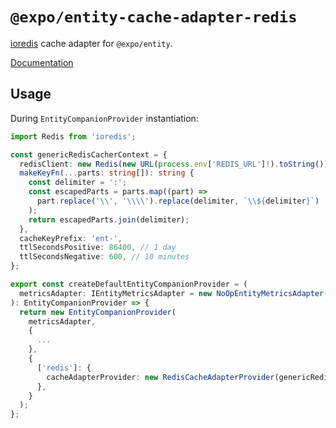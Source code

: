 # `@expo/entity-cache-adapter-redis`

[ioredis](https://github.com/luin/ioredis) cache adapter for `@expo/entity`.

[Documentation](https://expo.github.io/entity/modules/_expo_entity_cache_adapter_redis.html)

## Usage

During `EntityCompanionProvider` instantiation:

```typescript
import Redis from 'ioredis';

const genericRedisCacherContext = {
  redisClient: new Redis(new URL(process.env['REDIS_URL']!).toString()),
  makeKeyFn(...parts: string[]): string {
    const delimiter = ':';
    const escapedParts = parts.map((part) =>
      part.replace('\\', '\\\\').replace(delimiter, `\\${delimiter}`)
    );
    return escapedParts.join(delimiter);
  },
  cacheKeyPrefix: 'ent-',
  ttlSecondsPositive: 86400, // 1 day
  ttlSecondsNegative: 600, // 10 minutes
};

export const createDefaultEntityCompanionProvider = (
  metricsAdapter: IEntityMetricsAdapter = new NoOpEntityMetricsAdapter()
): EntityCompanionProvider => {
  return new EntityCompanionProvider(
    metricsAdapter,
    {
      ...
    },
    {
      ['redis']: {
        cacheAdapterProvider: new RedisCacheAdapterProvider(genericRedisCacheContext),
      },
    }
  );
};
```